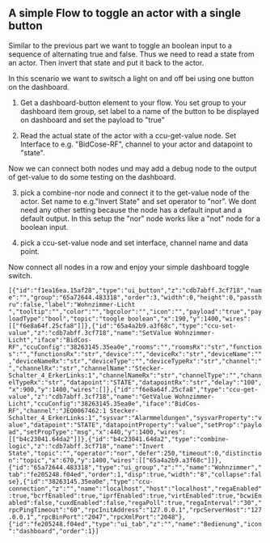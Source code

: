 ## A simple Flow to toggle an actor with a single button

Similar to the previous part we want to toggle an boolean input to a sequence of alternating true and false.
Thus we need to read a state from an actor. Then invert that state and put it back to the actor.

In this scenario we want to switsch a light on and off bei using one button on the dashboard.

1. Get a dashboard-button element to your flow. You set group to your dashboard item group, set label to a name of the button to be displayed on dashboard and set the payload to "true"

2. Read the actual state of the actor with a ccu-get-value node. Set Interface to e.g. "BidCose-RF", channel to your actor and datapoint to "state". 

Now we can connect both nodes und may add a debug node to the output of get-value to do some testing on the dashboard.

3. pick a combine-nor node and connect it to the get-value node of the actor. Set name to e.g."Invert State" and set operator to "nor". We dont need any other setting because the node has a default input and a default output.
In this setup the "nor" node works like a "not" node for a boolean input.



4. pick a ccu-set-value node and set interface, channel name and data point.

Now connect all nodes in a row and enjoy your simple dashboard toggle switch.


```[{"id":"f1ea16ea.15af28","type":"ui_button","z":"cdb7abff.3cf718","name":"","group":"65a72644.483318","order":3,"width":0,"height":0,"passthru":false,"label":"Wohnzimmer-Licht ","tooltip":"","color":"","bgcolor":"","icon":"","payload":"true","payloadType":"bool","topic":"toogle boolean","x":190,"y":1400,"wires":[["f6e8a64f.25cfa8"]]},{"id":"65a4a2b9.a3f68c","type":"ccu-set-value","z":"cdb7abff.3cf718","name":"SetValue Wohnzimmer-Licht","iface":"BidCos-RF","ccuConfig":"38263145.35ea0e","rooms":"","roomsRx":"str","functions":"","functionsRx":"str","device":"","deviceRx":"str","deviceName":"","deviceNameRx":"str","deviceType":"","deviceTypeRx":"str","channel":"","channelRx":"str","channelName":"Stecker-Schalter_4_ErkerLinks:1","channelNameRx":"str","channelType":"","channelTypeRx":"str","datapoint":"STATE","datapointRx":"str","delay":"100","x":900,"y":1400,"wires":[]},{"id":"f6e8a64f.25cfa8","type":"ccu-get-value","z":"cdb7abff.3cf718","name":"GetValue Wohnzimmer-Licht","ccuConfig":"38263145.35ea0e","iface":"BidCos-RF","channel":"JEQ0067462:1 Stecker-Schalter_4_ErkerLinks:1","sysvar":"Alarmmeldungen","sysvarProperty":"value","datapoint":"STATE","datapointProperty":"value","setProp":"payload","setPropType":"msg","x":440,"y":1400,"wires":[["b4c23041.64da2"]]},{"id":"b4c23041.64da2","type":"combine-logic","z":"cdb7abff.3cf718","name":"Invert State","topic":"","operator":"nor","defer":250,"timeout":0,"distinction":"topic","x":670,"y":1400,"wires":[["65a4a2b9.a3f68c"]]},{"id":"65a72644.483318","type":"ui_group","z":"","name":"Wohnzimmer","tab":"fe205248.f04ed","order":1,"disp":true,"width":"8","collapse":false},{"id":"38263145.35ea0e","type":"ccu-connection","z":"","name":"localhost","host":"localhost","regaEnabled":true,"bcrfEnabled":true,"iprfEnabled":true,"virtEnabled":true,"bcwiEnabled":false,"cuxdEnabled":false,"regaPoll":true,"regaInterval":"30","rpcPingTimeout":"60","rpcInitAddress":"127.0.0.1","rpcServerHost":"127.0.0.1","rpcBinPort":"2047","rpcXmlPort":"2048"},{"id":"fe205248.f04ed","type":"ui_tab","z":"","name":"Bedienung","icon":"dashboard","order":1}]```

